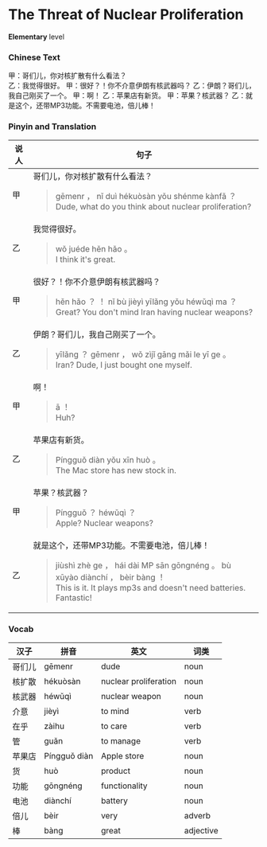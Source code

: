 # The Threat of Nuclear Proliferation
**Elementary** level
### Chinese Text
甲：哥们儿，你对核扩散有什么看法？<br />乙：我觉得很好。
甲：很好？！你不介意伊朗有核武器吗？
乙：伊朗？哥们儿，我自己刚买了一个。
甲：啊！
乙：苹果店有新货。
甲：苹果？核武器？
乙：就是这个，还带MP3功能。不需要电池，倍儿棒！

### Pinyin and Translation
|说人|句子|
|----|----|
|甲|哥们儿，你对核扩散有什么看法？<blockquote>gēmenr ， nǐ duì hékuòsàn yǒu shénme kànfǎ ？<br />Dude, what do you think about nuclear proliferation?</blockquote>|
|乙|我觉得很好。<blockquote>wǒ juéde hěn hǎo 。<br />I think it's great.</blockquote>|
|甲|很好？！你不介意伊朗有核武器吗？<blockquote>hěn hǎo ？ ！ nǐ bù jièyì yīlǎng yǒu héwǔqì ma ？<br />Great? You don't mind Iran having nuclear weapons?</blockquote>|
|乙|伊朗？哥们儿，我自己刚买了一个。<blockquote>yīlǎng ？ gēmenr ， wǒ zìjǐ gāng mǎi le yī ge 。<br />Iran? Dude, I just bought one myself.</blockquote>|
|甲|啊！<blockquote>ā ！<br />Huh?</blockquote>|
|乙|苹果店有新货。<blockquote>Píngguǒ diàn yǒu xīn huò 。<br />The Mac store has new stock in.</blockquote>|
|甲|苹果？核武器？<blockquote>Píngguǒ ？ héwǔqì ？<br />Apple? Nuclear weapons?</blockquote>|
|乙|就是这个，还带MP3功能。不需要电池，倍儿棒！<blockquote>jiùshì zhè ge ， hái dài MP sān gōngnéng 。 bù xūyào diànchí ， bèir bàng ！<br />This is it. It plays mp3s and doesn't need batteries. Fantastic!</blockquote>|
### Vocab
|汉子|拼音|英文|词类|
|----|----|----|----|
|哥们儿|gēmenr|dude|noun|
|核扩散|hékuòsàn|nuclear proliferation|noun|
|核武器|héwǔqì|nuclear weapon|noun|
|介意|jièyì|to mind|verb|
|在乎|zàihu|to care|verb|
|管|guǎn|to manage|verb|
|苹果店|Píngguǒ diàn|Apple store|noun|
|货|huò|product|noun|
|功能|gōngnéng|functionality|noun|
|电池|diànchí|battery|noun|
|倍儿|bèir|very|adverb|
|棒|bàng|great|adjective|